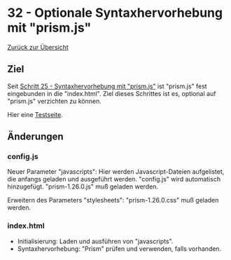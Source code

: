 32 - Optionale Syntaxhervorhebung mit "prism.js"
================================================

[Zurück zur Übersicht][MAIN]

Ziel
----

Seit [Schritt 25 - Syntaxhervorhebung mit "prism.js"][STEP25-PRISMJS]
ist "prism.js" fest eingebunden in die "index.html".
Ziel dieses Schrittes ist es, optional auf "prism.js" verzichten
zu können.

Hier eine [Testseite][EXAMPLE].

Änderungen
----------

### config.js

Neuer Parameter "javascripts": Hier werden Javascript-Dateien
aufgelistet, die anfangs geladen und ausgeführt werden.
"config.js" wird automatisch hinzugefügt. "prism-1.26.0.js"
muß geladen werden.

Erweitern des Parameters "stylesheets": "prism-1.26.0.css"
muß geladen werden.

### index.html

- Initialisierung: Laden und ausführen von "javascripts".
- Syntaxhervorhebung: "Prism" prüfen und verwenden, falls vorhanden.

[MAIN]:  ../README.md
[STEP25-PRISMJS]: ../step-25_prismjs/README.md
[EXAMPLE]: index.md
